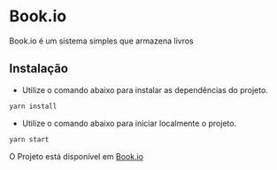 # Book.io

Book.io é um sistema simples que armazena livros

## Instalação

- Utilize o comando abaixo para instalar as dependências do projeto.

```bash
yarn install
```

- Utilize o comando abaixo para iniciar localmente o projeto.

```bash
yarn start
```

O Projeto está disponível em [Book.io](https://bookio-web.herokuapp.com/)